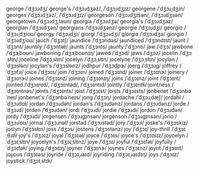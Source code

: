 george	/ˈdʒɔɹdʒ/
george's	/ˈdʒɔɹdʒəz/, /ˈdʒɔɹdʒɪz/
georgene	/ˈdʒɔɹˌdʒin/
georges	/ˈdʒɔɹdʒəz/, /ˈdʒɔɹdʒɪz/
georgeson	/ˈdʒɔɹdʒɪsən/, /ˈdʒɔɹdʒsən/
georgetown	/ˈdʒɔɹdʒˌtaʊn/
georgia	/ˈdʒɔɹdʒə/
georgia's	/ˈdʒɔɹdʒəz/
georgian	/ˈdʒɔɹdʒən/
georgians	/ˈdʒɔɹdʒənz/
georgie	/ˈdʒɔɹdʒi/
georgio	/ˈdʒɔɹˌdʒioʊ/
georgy	/ˈdʒɔɹdʒi/
giorgi	/ˈdʒɔɹdʒi/
giorgia	/ˈdʒɔɹdʒə/
giorgio	/ˈdʒɔɹdʒioʊ/
jauch	/ˈdʒɔtʃ/
jaundice	/ˈdʒɔndəs/
jaundiced	/ˈdʒɔndɪst/
jaunt	/ˈdʒɔnt/
jauntily	/ˈdʒɔntəɫi/
jaunts	/ˈdʒɔnts/
jaunty	/ˈdʒɔnti/
jaw	/ˈdʒɔ/
jawbone	/ˈdʒɔˌboʊn/
jawboning	/ˈdʒɔˌboʊnɪŋ/
jawed	/ˈdʒɔd/
jaws	/ˈdʒɔz/
jocelin	/ˈdʒɔˌsɫɪn/
joceline	/ˈdʒɔˌsɫɪn/
jocelyn	/ˈdʒɔˌsɫɪn/
jocelyne	/ˈdʒɔˌsɫɪn/
jocylan	/ˈdʒɔsɫən/
jocylan's	/ˈdʒɔsɫənz/
jodhpur	/ˈdʒɔdpɝ/
joerg	/ˈdʒɔɹɡ/
joffrey	/ˈdʒɔfɹi/
joice	/ˈdʒɔɪs/
join	/ˈdʒɔɪn/
joined	/ˈdʒɔɪnd/
joiner	/ˈdʒɔɪnɝ/
joinery	/ˈdʒɔɪnɝi/
joines	/ˈdʒɔɪnz/
joining	/ˈdʒɔɪnɪŋ/
joins	/ˈdʒɔɪnz/
joint	/ˈdʒɔɪnt/
jointed	/ˈdʒɔɪnɪd/, /ˈdʒɔɪntəd/, /ˈdʒɔɪntɪd/
jointly	/ˈdʒɔɪntɫi/
jointness	/ˈdʒɔɪntnəs/
joints	/ˈdʒɔɪnts/
joist	/ˈdʒɔɪst/
joists	/ˈdʒɔɪsts/
jonbenet	/ˈdʒɔnbəˈneɪ/
jonbenet's	/ˈdʒɔnbəˈneɪs/
jong	/ˈdʒɔŋ/
jordache	/ˈdʒɔɹˌdæʃ/
jordahl	/ˈdʒɔɹdɑɫ/
jordan	/ˈdʒɔɹdən/
jordan's	/ˈdʒɔɹdənz/
jordans	/ˈdʒɔɹdənz/
jorde	/ˈdʒɔɹd/
jorden	/ˈdʒɔɹdən/
jordi	/ˈdʒɔɹdi/
jordie	/ˈdʒɔɹdi/
jordon	/ˈdʒɔɹdən/
jordy	/ˈdʒɔɹdi/
jorgensen	/ˈdʒɔɹɡɪnsən/
jorgenson	/ˈdʒɔɹɡɪnsən/
jorio	/ˈdʒɔɹioʊ/
jornal	/ˈdʒɔɹnəɫ/
jorstad	/ˈdʒɔɹstəd/
jory	/ˈdʒɔɹi/
joske's	/ˈdʒɔskiz/
joslyn	/ˈdʒɔsɫɪn/
joss	/ˈdʒɔs/
jostens	/ˈdʒɔstənz/
joy	/ˈdʒɔɪ/
joy-thrill	/ˈdʒɔɪˌθɹɪɫ/
joy's	/ˈdʒɔɪz/
joyal	/ˈdʒɔɪəɫ/
joyce	/ˈdʒɔɪs/
joyce's	/ˈdʒɔɪsɪz/
joycelyn	/ˈdʒɔɪˌsɫɪn/
joycelyn's	/ˈdʒɔɪˌsɫɪnz/
joye	/ˈdʒɔɪ/
joyful	/ˈdʒɔɪfəɫ/
joyfully	/ˈdʒɔɪfəɫi/
joying	/ˈdʒɔɪɪŋ/
joyner	/ˈdʒɔɪnɝ/
joynes	/ˈdʒɔɪnz/
joynt	/ˈdʒɔɪnt/
joyous	/ˈdʒɔɪəs/
joyride	/ˈdʒɔɪˌɹaɪd/
joyriding	/ˈdʒɔɪˌɹaɪdɪŋ/
joys	/ˈdʒɔɪz/
joystick	/ˈdʒɔɪˌstɪk/
